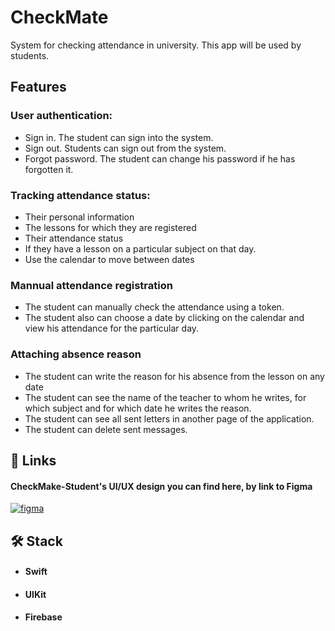 
# CheckMate

System for checking attendance in university. This app will be used by students.

## Features


### User authentication:

- Sign in. The student can sign into the system.
- Sign out. Students can sign out from the system.
- Forgot password. The student can change his password if he has forgotten it.

### Tracking attendance status:
- Their personal information
- The lessons for which they are registered
- Their attendance status
- If they have a lesson on a particular subject on that day.
- Use the calendar to move between dates

### Mannual attendance registration
- The student can manually check the attendance using a token.
- The student also can choose a date by clicking on the calendar and view his attendance for the particular day.

### Attaching absence reason 
- The student can write the reason for his absence from the lesson on any date
- The student can see the name of the teacher to whom he writes, for which subject and  for which date he writes the reason.
- The student can see all sent letters in another page of the application.
- The student can delete sent messages.
## 🔗 Links
#### CheckMake-Student's UI/UX design you can find here, by link to Figma

[![figma](https://img.shields.io/badge/Figma-000?style=for-the-badge&logo=figma&logoColor=white)](https://www.figma.com/file/KTkmM82ZwKBat9sIoJph8B/Attendance-App-(Community)?type=design&node-id=0-1&t=nXJ8KCBCzVutmElz-0)


## 🛠 Stack
- #### Swift
- #### UIKit
- #### Firebase

